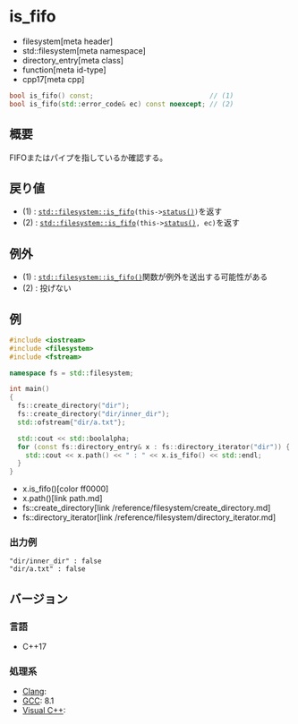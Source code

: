 # is_fifo
* filesystem[meta header]
* std::filesystem[meta namespace]
* directory_entry[meta class]
* function[meta id-type]
* cpp17[meta cpp]

```cpp
bool is_fifo() const;                             // (1)
bool is_fifo(std::error_code& ec) const noexcept; // (2)
```

## 概要
FIFOまたはパイプを指しているか確認する。


## 戻り値
- (1) : [`std::filesystem::is_fifo`](/reference/filesystem/is_fifo.md)`(this->`[`status()`](status.md)`)`を返す
- (2) : [`std::filesystem::is_fifo`](/reference/filesystem/is_fifo.md)`(this->`[`status()`](status.md)`, ec)`を返す


## 例外
- (1) : [`std::filesystem::is_fifo()`](/reference/filesystem/is_fifo.md)関数が例外を送出する可能性がある
- (2) : 投げない


## 例
```cpp example
#include <iostream>
#include <filesystem>
#include <fstream>

namespace fs = std::filesystem;

int main()
{
  fs::create_directory("dir");
  fs::create_directory("dir/inner_dir");
  std::ofstream{"dir/a.txt"};

  std::cout << std::boolalpha;
  for (const fs::directory_entry& x : fs::directory_iterator("dir")) {
    std::cout << x.path() << " : " << x.is_fifo() << std::endl;
  }
}
```
* x.is_fifo()[color ff0000]
* x.path()[link path.md]
* fs::create_directory[link /reference/filesystem/create_directory.md]
* fs::directory_iterator[link /reference/filesystem/directory_iterator.md]

### 出力例
```
"dir/inner_dir" : false
"dir/a.txt" : false
```

## バージョン
### 言語
- C++17

### 処理系
- [Clang](/implementation.md#clang):
- [GCC](/implementation.md#gcc): 8.1
- [Visual C++](/implementation.md#visual_cpp):
